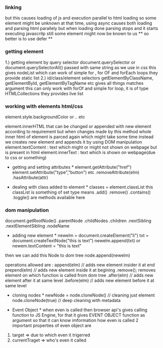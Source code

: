 ### linking
<script src=".."></script> 
but this causes loading of js and execution parallel to html loading so some element might be unknown at that time, using async causes both loading and parsing html parallely but when loading done parsing stops and it starts executing javascritp still some element might now be known to us
** so better is to use defer **

### getting element 
1.) getting element by query selector 
document.querySelector or document.querySelectorAll() passed with same string as we use in css
this gives nodeList which can work of simple for , for OF and forEach loops
they provide static list 
2.) id/class/element selectors 
getElementByClassName, getElementById, getElementByTagName etc gives all things matches argument 
this can only work with forOf and simple for loop, it is of type HTMLCollections
they provides live list 

### working with elements html/css


element.style.backgroundColor or .. etc 


element.innerHTML that can be changed or appended with new element according to requirement 
but when changes made by this method whole inner html of element is parced again which might take some time 
instead we creates new element and appends it by using DOM manipulation 
element.textContent : text which might or might not shown on webpage but is present in html 
element.innerText : text which is shown on webpage(due to css or something)

* getting and setting attributes *
element.getAttribute("href") 
element.setAttribute("type","button") etc 
.removeAttribute(elm)
.hasAttribute(attr)

* dealing with class added to element *
 classes = element.classList 
 this classList is something of set type means 
 .add()
 .remove()
 .contains()
 .toggle()
are methods available here 

### dom manipulation 
document.getRootNode()
.parentNode
.childNodes
.children
.nextSibling
.nextElementSibling
.nodeName

* adding new element *
newelm = document.createElement("li")
txt = document.createTextNode("this is text") 
newelm.append(txt) 
or 
newem.textContent = "this is text" 

then we can add this Node to dom tree 
node.append(newelm)

operations allowed are : 
append(elm) // adds new element insider it at end 
prepend(elm) // adds new element inside it at begining
.remove(); removes element on which function is called from dom tree
.after(elm) // adds new element after it at same level 
.before(elm) // adds new element before it at same level 


* cloning nodes *
newNode = node.cloneNode() // cleaning just element 
            node.cloneNode(true) // deep cleaning with metadata

* Event Object * 
when even is called then browser api's gives calling function to JS Engine, 
for that it gives EVENT OBJECT function as argument so that it can know imformation how even is called
2 important properties of even object are 
1. target =>  due to which even it trigerred 
2. currentTraget => who's even it called